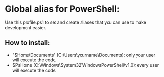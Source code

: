 # Global alias for PowerShell:
Use this profile.ps1 to set and create aliases that you can use to make development easier. 

## How to install:

* "$Home\Documents" (C:\Users\yourname\Documents): only your user will execute the code.
* $PsHome (C:\Windows\System32\WindowsPowerShell\v1.0): every user will execute the code.
